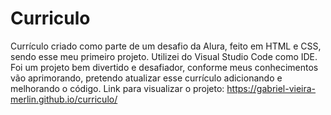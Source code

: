 # Curriculo
Currículo criado como parte de um desafio da Alura, feito em HTML e CSS, sendo esse meu primeiro projeto.
Utilizei do Visual Studio Code como IDE.
Foi um projeto bem divertido e desafiador, conforme meus conhecimentos vão aprimorando, pretendo atualizar esse currículo adicionando e melhorando o código.
Link para visualizar o projeto: https://gabriel-vieira-merlin.github.io/curriculo/
